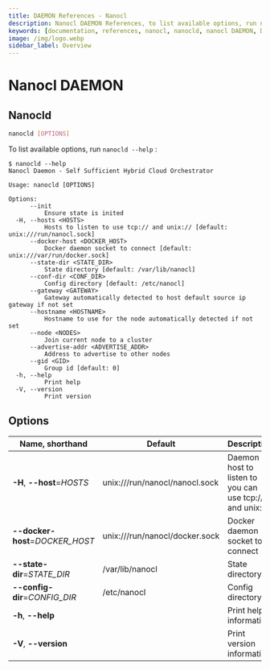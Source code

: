 ```yaml
---
title: DAEMON References - Nanocl
description: Nanocl DAEMON References, to list available options, run nanocld --help
keywords: [documentation, references, nanocl, nanocld, nanocl DAEMON, DAEMON]
image: /img/logo.webp
sidebar_label: Overview
---
```


# Nanocl DAEMON

## Nanocld

```sh
nanocld [OPTIONS]
```

To list available options, run `nanocld --help` :

```console
$ nanocld --help
Nanocl Daemon - Self Sufficient Hybrid Cloud Orchestrator

Usage: nanocld [OPTIONS]

Options:
      --init
          Ensure state is inited
  -H, --hosts <HOSTS>
          Hosts to listen to use tcp:// and unix:// [default: unix:///run/nanocl.sock]
      --docker-host <DOCKER_HOST>
          Docker daemon socket to connect [default: unix:///var/run/docker.sock]
      --state-dir <STATE_DIR>
          State directory [default: /var/lib/nanocl]
      --conf-dir <CONF_DIR>
          Config directory [default: /etc/nanocl]
      --gateway <GATEWAY>
          Gateway automatically detected to host default source ip gateway if not set
      --hostname <HOSTNAME>
          Hostname to use for the node automatically detected if not set
      --node <NODES>
          Join current node to a cluster
      --advertise-addr <ADVERTISE_ADDR>
          Address to advertise to other nodes
      --gid <GID>
          Group id [default: 0]
  -h, --help
          Print help
  -V, --version
          Print version

```

## Options

| Name, shorthand      | Default | Description 
| -------------------- | ------- | -----------
| **-H**, **\--host**=*HOSTS* | unix:///run/nanocl/nanocl.sock | Daemon host to listen to you can use tcp:// and unix://
| **\--docker-host**=*DOCKER\_HOST* | unix:///run/nanocl/docker.sock | Docker daemon socket to connect
| **\--state-dir**=*STATE\_DIR* | /var/lib/nanocl | State directory
| **\--config-dir**=*CONFIG\_DIR* | /etc/nanocl | Config directory
| **-h**, **\--help** | | Print help information
| **-V**, **\--version** | | Print version information
